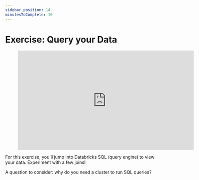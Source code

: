 ```yaml
---
sidebar_position: 14
minutesToComplete: 10
---
```

# Exercise: Query your Data


<div style={{textAlign: 'center'}}>

<figure class="video-container">
    <iframe width="560" height="315" src="https://www.youtube.com/embed/FWweHyUP8m8" title="YouTube video player" frameborder="0" allow="accelerometer; autoplay; clipboard-write; encrypted-media; gyroscope; picture-in-picture" allowfullscreen></iframe>
</figure>

</div>

For this exercise, you'll jump into Databricks SQL (query engine) to view your data. Experiment with a few joins!

A question to consider: why do you need a cluster to run SQL queries?